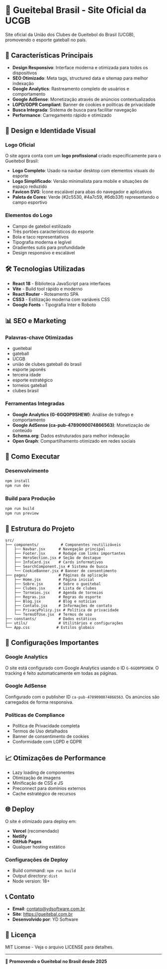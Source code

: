 # 🏓 Gueitebal Brasil - Site Oficial da UCGB

Site oficial da União dos Clubes de Gueitebol do Brasil (UCGB), promovendo o esporte gateball no país.

## 🚀 Características Principais

- **Design Responsivo**: Interface moderna e otimizada para todos os dispositivos
- **SEO Otimizado**: Meta tags, structured data e sitemap para melhor indexação
- **Google Analytics**: Rastreamento completo de usuários e comportamento
- **Google AdSense**: Monetização através de anúncios contextualizados
- **LGPD/GDPR Compliant**: Banner de cookies e políticas de privacidade
- **Busca Integrada**: Sistema de busca para facilitar navegação
- **Performance**: Carregamento rápido e otimizado

## 🎨 Design e Identidade Visual

### Logo Oficial
O site agora conta com um **logo profissional** criado especificamente para o Gueitebol Brasil:

- **Logo Completo**: Usado na navbar desktop com elementos visuais do esporte
- **Logo Simplificado**: Versão minimalista para mobile e situações de espaço reduzido
- **Favicon SVG**: Ícone escalável para abas do navegador e aplicativos
- **Paleta de Cores**: Verde (#2c5530, #4a7c59, #6db33f) representando o campo esportivo

### Elementos do Logo
- Campo de gatebol estilizado
- Três portões característicos do esporte
- Bola e taco representativos
- Tipografia moderna e legível
- Gradientes sutis para profundidade
- Design responsivo e escalável

## 🛠️ Tecnologias Utilizadas

- **React 18** - Biblioteca JavaScript para interfaces
- **Vite** - Build tool rápido e moderno
- **React Router** - Roteamento SPA
- **CSS3** - Estilização moderna com variáveis CSS
- **Google Fonts** - Tipografia Inter e Roboto

## 📊 SEO e Marketing

### Palavras-chave Otimizadas
- gueitebal
- gateball
- UCGB
- união de clubes gateball do brasil
- esporte japonês
- terceira idade
- esporte estratégico
- torneios gateball
- clubes brasil

### Ferramentas Integradas
- **Google Analytics (G-6GQ0P9SHEW)**: Análise de tráfego e comportamento
- **Google AdSense (ca-pub-4789090074866563)**: Monetização de conteúdo
- **Schema.org**: Dados estruturados para melhor indexação
- **Open Graph**: Compartilhamento otimizado em redes sociais

## 🚀 Como Executar

### Desenvolvimento
```bash
npm install
npm run dev
```

### Build para Produção
```bash
npm run build
npm run preview
```

## 📁 Estrutura do Projeto

```
src/
├── components/          # Componentes reutilizáveis
│   ├── Navbar.jsx      # Navegação principal
│   ├── Footer.jsx      # Rodapé com links importantes
│   ├── HeroSection.jsx # Seção de destaque
│   ├── InfoCard.jsx    # Cards informativos
│   ├── SearchComponent.jsx # Sistema de busca
│   └── CookieBanner.jsx # Banner de consentimento
├── pages/              # Páginas da aplicação
│   ├── Home.jsx        # Página inicial
│   ├── Sobre.jsx       # Sobre o gueitebal
│   ├── Clubes.jsx      # Lista de clubes
│   ├── Torneios.jsx    # Agenda de torneios
│   ├── Regras.jsx      # Regras do esporte
│   ├── Blog.jsx        # Blog e notícias
│   ├── Contato.jsx     # Informações de contato
│   ├── PrivacyPolicy.jsx # Política de privacidade
│   └── TermsOfUse.jsx  # Termos de uso
├── constants/          # Dados estáticos
├── utils/              # Utilitários e configurações
└── App.css            # Estilos globais
```

## 🔧 Configurações Importantes

### Google Analytics
O site está configurado com Google Analytics usando o ID `G-6GQ0P9SHEW`. O tracking é feito automaticamente em todas as páginas.

### Google AdSense
Configurado com o publisher ID `ca-pub-4789090074866563`. Os anúncios são carregados de forma responsiva.

### Políticas de Compliance
- Política de Privacidade completa
- Termos de Uso detalhados
- Banner de consentimento de cookies
- Conformidade com LGPD e GDPR

## 📈 Otimizações de Performance

- Lazy loading de componentes
- Otimização de imagens
- Minificação de CSS e JS
- Preconnect para domínios externos
- Cache estratégico de recursos

## 🌐 Deploy

O site é otimizado para deploy em:
- **Vercel** (recomendado)
- **Netlify**
- **GitHub Pages**
- Qualquer hosting estático

### Configurações de Deploy
- Build command: `npm run build`
- Output directory: `dist`
- Node version: 18+

## 📞 Contato

- **Email**: contato@ydsoftware.com.br
- **Site**: https://gueitebal.com.br
- **Desenvolvido por**: YD Software

## 📄 Licença

MIT License - Veja o arquivo LICENSE para detalhes.

---

🏓 **Promovendo o Gueitebal no Brasil desde 2025**